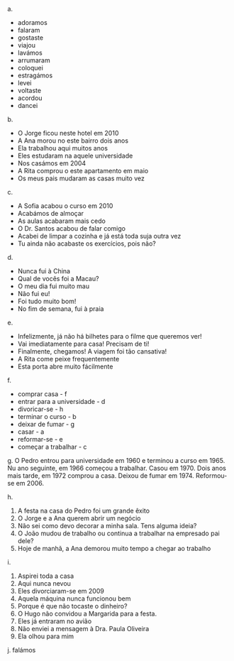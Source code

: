 a.
- adoramos
- falaram
- gostaste
- viajou
- lavámos
- arrumaram
- coloquei
- estragámos
- levei
- voltaste
- acordou
- dancei

b.
- O Jorge ficou neste hotel em 2010
- A Ana morou no este bairro dois anos
- Ela trabalhou aqui muitos anos
- Eles estudaram na aquele universidade
- Nos casámos em 2004
- A Rita comprou o este apartamento em maio 
- Os meus pais mudaram as casas muito vez

c.
- A Sofia acabou o curso em 2010
- Acabámos de almoçar
- As aulas acabaram mais cedo
- O Dr. Santos acabou de falar comigo
- Acabei de limpar a cozinha e já está toda suja outra vez
- Tu ainda não acabaste os exercícios, pois não?

d.
- Nunca fui à China
- Qual de vocês foi a Macau?
- O meu dia fui muito mau
- Não fui eu!
- Foi tudo muito bom!
- No fim de semana, fui à praia

e.
- Infelizmente, já não há bilhetes para o filme que queremos ver!
- Vai imediatamente para casa! Precisam de ti!
- Finalmente, chegamos! A viagem foi tão cansativa!
- A Rita come peixe frequentemente
- Esta porta abre muito fácilmente

f.
- comprar casa - f 
- entrar para a universidade - d
- divoricar-se - h
- terminar o curso - b
- deixar de fumar - g
- casar - a
- reformar-se - e
- começar a trabalhar - c

g.
O Pedro entrou para universidade em 1960 e terminou a curso em 1965. Nu ano seguinte, em 1966 começou a trabalhar. Casou em 1970. Dois anos mais tarde, em 1972 comprou a casa. Deixou de fumar em 1974. Reformou-se em 2006.

h.
1. A festa na casa do Pedro foi um grande êxito
2. O Jorge e a Ana querem abrir um negócio
3. Não sei como devo decorar a minha sala. Tens alguma ideia?
4. O João mudou de trabalho ou continua a trabalhar na empresado pai dele?
5. Hoje de manhã, a Ana demorou muito tempo a chegar ao trabalho

i.
1. Aspirei toda a casa
2. Aqui nunca nevou
3. Eles divorciaram-se em 2009
4. Aquela máquina nunca funcionou bem
5.  Porque é que não tocaste o dinheiro?
6. O Hugo não convidou a Margarida para a festa.
7. Eles já entraram no avião
8. Não enviei a mensagem à Dra. Paula Oliveira
9. Ela olhou para mim

j.
falámos